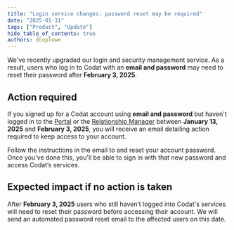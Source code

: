 ```yaml
---
title: "Login service changes: password reset may be required"
date: "2025-01-31"
tags: ["Product", "Update"]
hide_table_of_contents: true
authors: dcoplowe
---
```


We've recently upgraded our login and security management service. As a result, users who log in to Codat with an **email and password** may need to reset their password after **February 3, 2025**.

<!--truncate-->

## Action required

If you signed up for a Codat account using **email and password** but haven't logged in to the [Portal](https://app.codat.io/) or the [Relationship Manager](https://relationships.codat.io/) between **January 13, 2025** and **February 3, 2025**, you will receive an email detailing action required to keep access to your account.

Follow the instructions in the email to and reset your account password.
Once you've done this, you'll be able to sign in with that new password and access Codat’s services.

## Expected impact if no action is taken

After **February 3, 2025** users who still haven’t logged into Codat's services will need to reset their password before accessing their account. We will send an automated password reset email to the affected users on this date. 